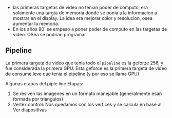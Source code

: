- las primeras targetas de video no tenian poder de computo, era solamente una targta de memoria donde se ponia a la informacion a mostrar en el display. La idea era mejorar color y resolucion, osea aumentar la memoria. 
- En los años 90' se empeso a poner poder de computo en las targetas de video. OSea se podrian programar.

## Pipeline
La primera targeta de video que tenia todo el `pipeline` es la geforze 256, y fue considerada la primera GPU. 
Esta geforce es la primera targeta de video de consume.leve que tenia el pipeline (y por eso se llama GPU)

Algunas etapas del piple line
Etapas: 
1. Se resiven las imagenes en un formato manejable (generalmente esan formada por triangulos)
2. Vertex control: Nos quedamos con los vertices y se calcula en base al 
Ver diapositivas 
